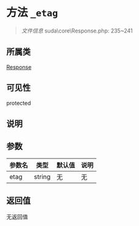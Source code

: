 # 方法 `_etag`

> *文件信息* suda\core\Response.php: 235~241

## 所属类 

[Response](../Response.md)

## 可见性

protected

## 说明



## 参数


| 参数名 | 类型 | 默认值 | 说明 |
|--------|-----|-------|-------|
| etag |  string | 无 | 无 |



## 返回值

无返回值
